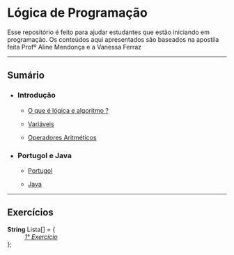 # Lógica de Programação

Esse repositório é feito para ajudar estudantes que estão iniciando em programação. Os conteúdos aqui apresentados são baseados na apostila feita Profº Aline Mendonça e a Vanessa Ferraz  
____
## Sumário

* ### Introdução
    * [O que é lógica e algoritmo ?](aulas/1-introdução/1-Introdução.md)
    
    * [Variáveis](aulas/1-introdução/2-Variáveis.md)

    * [Operadores Aritméticos](aulas/1-introdução/3-Operadores_Aritméticos.md)

* ### Portugol e Java
    * [Portugol](aulas/2-Portugol_Java/1-Portugol.md)

    * [Java](aulas/2-Portugol_Java/2-Java.md)

___

## Exercícios 

__String__ Lista[] = {  
&nbsp;&nbsp;&nbsp;&nbsp;&nbsp;&nbsp;&nbsp;&nbsp;&nbsp;&nbsp;_[1° Exercício](exercicios/Lista[0].md)_  
};